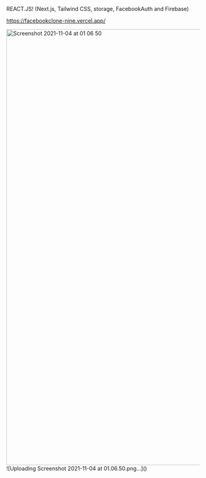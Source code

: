 REACT.JS! (Next.js, Tailwind CSS, storage, FacebookAuth and Firebase)

https://facebookclone-nine.vercel.app/

<img width="1138" alt="Screenshot 2021-11-04 at 01 06 50" src="https://user-images.githubusercontent.com/53528392/140235781-8f441e18-3f85-4728-beb5-72ca50f564e4.png">
![Uploading Screenshot 2021-11-04 at 01.06.50.png…]()
